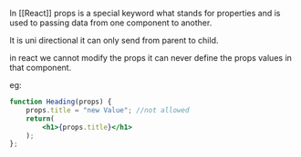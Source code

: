 In [[React]] props is a special keyword what stands for properties and is used to passing data from one component to another.

It is uni directional it can only send from parent to child.

in react we cannot modify the props it can never define the props values in that component.

eg:
```jsx
function Heading(props) {
	props.title = "new Value"; //not allowed
	return(
		<h1>{props.title}</h1>
	);
};
```
